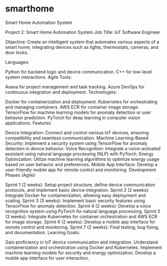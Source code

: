 # smarthome
Smart Home Automation System

Project 2: Smart Home Automation System
Job Title: IoT Software Engineer

Objective:
Create an intelligent system that automates various aspects of a smart home, integrating devices such as lights, thermostats, cameras, and door locks.

Languages:

Python for backend logic and device communication.
C++ for low-level system interactions.
Agile Tools:

Asana for project management and task tracking.
Azure DevOps for continuous integration and deployment.
Technologies:

Docker for containerization and deployment.
Kubernetes for orchestrating and managing containers.
AWS ECR for container image storage.
TensorFlow for machine learning models for anomaly detection or user behavior prediction.
PyTorch for deep learning in computer vision applications.
Features:

Device Integration: Connect and control various IoT devices, ensuring compatibility and seamless communication.
Machine Learning-Based Security: Implement a security system using TensorFlow for anomaly detection in device behavior.
Voice Recognition: Integrate a voice-activated assistant using natural language processing (NLP) with PyTorch.
Energy Optimization: Utilize machine learning algorithms to optimize energy usage based on user behavior and preferences.
Mobile App Interface: Develop a user-friendly mobile app for remote control and monitoring.
Development Phases (Agile):

Sprint 1 (2 weeks): Setup project structure, define device communication protocols, and implement basic device integration.
Sprint 2 (2 weeks): Integrate Docker for containerization, allowing easy deployment and scaling.
Sprint 3 (3 weeks): Implement basic security features using TensorFlow for anomaly detection.
Sprint 4 (2 weeks): Develop a voice recognition system using PyTorch for natural language processing.
Sprint 5 (3 weeks): Integrate Kubernetes for container orchestration and AWS ECR for image storage.
Sprint 6 (2 weeks): Develop a mobile app interface for remote control and monitoring.
Sprint 7 (2 weeks): Final testing, bug fixing, and documentation.
Learning Goals:

Gain proficiency in IoT device communication and integration.
Understand containerization and orchestration using Docker and Kubernetes.
Implement machine learning models for security and energy optimization.
Develop a mobile app interface for user interaction.
